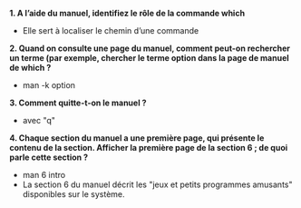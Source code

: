 

**1.	A l’aide du manuel, identifiez le rôle de la commande which**
- Elle sert à localiser le chemin d’une commande

**2. Quand on consulte une page du manuel, comment peut-on rechercher un terme (par exemple, chercher
le terme option dans la page de manuel de which ?**
- man -k option

**3. Comment quitte-t-on le manuel ?**
- avec "q"

**4. Chaque section du manuel a une première page, qui présente le contenu de la section. Afficher la
première page de la section 6 ; de quoi parle cette section ?**
- man 6 intro
- La section 6 du manuel décrit les "jeux et petits programmes amusants" disponibles sur le système.

